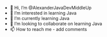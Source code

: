 - 👋 Hi, I’m @AlexanderJavaDevMiddleUp
- 👀 I’m interested in learning Java
- 🌱 I’m currently learning Java
- 💞️ I’m looking to collaborate on learning Java
- 📫 How to reach me - add comments

<!---
AlexanderJavaDevMiddleUp/AlexanderJavaDevMiddleUp is a ✨ special ✨ repository because its `README.md` (this file) appears on your GitHub profile.
You can click the Preview link to take a look at your changes.
--->
